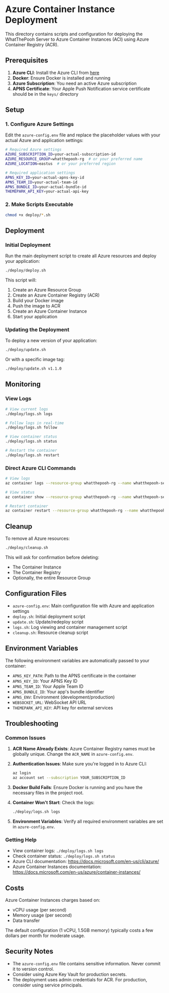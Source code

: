 # Azure Container Instance Deployment

This directory contains scripts and configuration for deploying the WhatThePooh Server to Azure Container Instances (ACI) using Azure Container Registry (ACR).

## Prerequisites

1. **Azure CLI**: Install the Azure CLI from [here](https://docs.microsoft.com/en-us/cli/azure/install-azure-cli)
2. **Docker**: Ensure Docker is installed and running
3. **Azure Subscription**: You need an active Azure subscription
4. **APNS Certificate**: Your Apple Push Notification service certificate should be in the `keys/` directory

## Setup

### 1. Configure Azure Settings

Edit the `azure-config.env` file and replace the placeholder values with your actual Azure and application settings:

```bash
# Required Azure settings
AZURE_SUBSCRIPTION_ID=your-actual-subscription-id
AZURE_RESOURCE_GROUP=whatthepooh-rg  # or your preferred name
AZURE_LOCATION=eastus  # or your preferred region

# Required application settings
APNS_KEY_ID=your-actual-apns-key-id
APNS_TEAM_ID=your-actual-team-id
APNS_BUNDLE_ID=your-actual-bundle-id
THEMEPARK_API_KEY=your-actual-api-key
```

### 2. Make Scripts Executable

```bash
chmod +x deploy/*.sh
```

## Deployment

### Initial Deployment

Run the main deployment script to create all Azure resources and deploy your application:

```bash
./deploy/deploy.sh
```

This script will:
1. Create an Azure Resource Group
2. Create an Azure Container Registry (ACR)
3. Build your Docker image
4. Push the image to ACR
5. Create an Azure Container Instance
6. Start your application

### Updating the Deployment

To deploy a new version of your application:

```bash
./deploy/update.sh
```

Or with a specific image tag:

```bash
./deploy/update.sh v1.1.0
```

## Monitoring

### View Logs

```bash
# View current logs
./deploy/logs.sh logs

# Follow logs in real-time
./deploy/logs.sh follow

# View container status
./deploy/logs.sh status

# Restart the container
./deploy/logs.sh restart
```

### Direct Azure CLI Commands

```bash
# View logs
az container logs --resource-group whatthepooh-rg --name whatthepooh-server

# View status
az container show --resource-group whatthepooh-rg --name whatthepooh-server

# Restart container
az container restart --resource-group whatthepooh-rg --name whatthepooh-server
```

## Cleanup

To remove all Azure resources:

```bash
./deploy/cleanup.sh
```

This will ask for confirmation before deleting:
- The Container Instance
- The Container Registry
- Optionally, the entire Resource Group

## Configuration Files

- `azure-config.env`: Main configuration file with Azure and application settings
- `deploy.sh`: Initial deployment script
- `update.sh`: Update/redeploy script
- `logs.sh`: Log viewing and container management script
- `cleanup.sh`: Resource cleanup script

## Environment Variables

The following environment variables are automatically passed to your container:

- `APNS_KEY_PATH`: Path to the APNS certificate in the container
- `APNS_KEY_ID`: Your APNS Key ID
- `APNS_TEAM_ID`: Your Apple Team ID
- `APNS_BUNDLE_ID`: Your app's bundle identifier
- `APNS_ENV`: Environment (development/production)
- `WEBSOCKET_URL`: WebSocket API URL
- `THEMEPARK_API_KEY`: API key for external services

## Troubleshooting

### Common Issues

1. **ACR Name Already Exists**: Azure Container Registry names must be globally unique. Change the `ACR_NAME` in `azure-config.env`.

2. **Authentication Issues**: Make sure you're logged in to Azure CLI:
   ```bash
   az login
   az account set --subscription YOUR_SUBSCRIPTION_ID
   ```

3. **Docker Build Fails**: Ensure Docker is running and you have the necessary files in the project root.

4. **Container Won't Start**: Check the logs:
   ```bash
   ./deploy/logs.sh logs
   ```

5. **Environment Variables**: Verify all required environment variables are set in `azure-config.env`.

### Getting Help

- View container logs: `./deploy/logs.sh logs`
- Check container status: `./deploy/logs.sh status`
- Azure CLI documentation: https://docs.microsoft.com/en-us/cli/azure/
- Azure Container Instances documentation: https://docs.microsoft.com/en-us/azure/container-instances/

## Costs

Azure Container Instances charges based on:
- vCPU usage (per second)
- Memory usage (per second)
- Data transfer

The default configuration (1 vCPU, 1.5GB memory) typically costs a few dollars per month for moderate usage.

## Security Notes

- The `azure-config.env` file contains sensitive information. Never commit it to version control.
- Consider using Azure Key Vault for production secrets.
- The deployment uses admin credentials for ACR. For production, consider using service principals. 